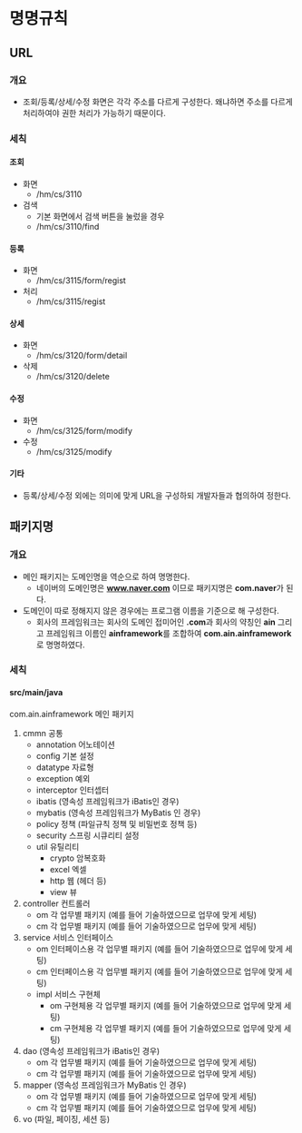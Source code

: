 # 명명규칙

## URL

### 개요 

* 조회/등록/상세/수정 화면은 각각 주소를 다르게 구성한다. 왜냐하면 주소를 다르게 처리하여야 권한 처리가 가능하기 때문이다.

### 세칙

#### 조회

* 화면
  * /hm/cs/3110
* 검색
  * 기본 화면에서 검색 버튼을 눌렀을 경우
  * /hm/cs/3110/find

#### 등록

* 화면
  * /hm/cs/3115/form/regist
* 처리
  * /hm/cs/3115/regist

#### 상세

* 화면
  * /hm/cs/3120/form/detail
* 삭제
  * /hm/cs/3120/delete

#### 수정

* 화면
  * /hm/cs/3125/form/modify
* 수정
  * /hm/cs/3125/modify

#### 기타

* 등록/상세/수정 외에는 의미에 맞게 URL을 구성하되 개발자들과 협의하여 정한다.

## 패키지명

### 개요

* 메인 패키지는 도메인명을 역순으로 하여 명명한다.
  * 네이버의 도메인명은 **www.naver.com** 이므로 패키지명은 **com.naver**가 된다.
* 도메인이 따로 정해지지 않은 경우에는 프로그램 이름을 기준으로 해 구성한다.
  * 회사의 프레임워크는 회사의 도메인 접미어인 **.com**과 회사의 약칭인 **ain** 그리고 프레임워크 이름인 **ainframework**를 조합하여 **com.ain.ainframework**로 명명하였다.

### 세칙

#### src/main/java

com.ain.ainframework 메인 패키지 

1. cmmn 공통
   * annotation 어노테이션
   * config 기본 설정
   * datatype 자료형
   * exception 예외
   * interceptor 인터셉터
   * ibatis (영속성 프레임워크가 iBatis인 경우)
   * mybatis (영속성 프레임워크가 MyBatis 인 경우)
   * policy 정책 (파일규칙 정책 및 비밀번호 정책 등)
   * security 스프링 시큐리티 설정
   * util 유틸리티
     * crypto 암복호화
     * excel 엑셀
     * http 웹 (헤더 등)
     * view 뷰
2. controller 컨트롤러
   * om 각 업무별 패키지 (예를 들어 기술하였으므로 업무에 맞게 세팅)
   * cm 각 업무별 패키지 (예를 들어 기술하였으므로 업무에 맞게 세팅)
3. service 서비스 인터페이스
   * om 인터페이스용 각 업무별 패키지 (예를 들어 기술하였으므로 업무에 맞게 세팅)
   * cm 인터페이스용 각 업무별 패키지 (예를 들어 기술하였으므로 업무에 맞게 세팅)
   * impl 서비스 구현체
     * om 구현체용 각 업무별 패키지 (예를 들어 기술하였으므로 업무에 맞게 세팅)
     * cm 구현체용 각 업무별 패키지 (예를 들어 기술하였으므로 업무에 맞게 세팅)
4. dao (영속성 프레임워크가 iBatis인 경우)
   * om 각 업무별 패키지 (예를 들어 기술하였으므로 업무에 맞게 세팅)
   * cm 각 업무별 패키지 (예를 들어 기술하였으므로 업무에 맞게 세팅)
5. mapper (영속성 프레임워크가 MyBatis 인 경우)
   * om 각 업무별 패키지 (예를 들어 기술하였으므로 업무에 맞게 세팅)
   * cm 각 업무별 패키지 (예를 들어 기술하였으므로 업무에 맞게 세팅)
6. vo (파일, 페이징, 세션 등)
